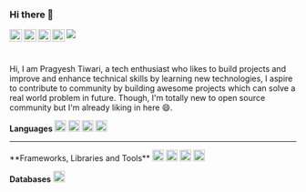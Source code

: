 ### Hi there 👋
<a href="https://www.instagram.com/pragyesh.tiwari/">
  <img align="left" alt="Pragyesh's Instagram" width="22px" src="https://raw.githubusercontent.com/hussainweb/hussainweb/main/icons/instagram.png" />
</a>
<a href="https://discordapp.com/users/Pragyesh#3423">
  <img align="left" alt="Pragyesh's Discord" width="22px" src="https://raw.githubusercontent.com/peterthehan/peterthehan/master/assets/discord.svg" />
</a>
<a href="#">
  <img align="left" alt="Pragyesh Tiwari | Twitter" width="22px" src="https://raw.githubusercontent.com/peterthehan/peterthehan/master/assets/twitter.svg" />
</a>
<a href="https://www.linkedin.com/in/pragyesh-tiwari-a3334a19b/">
  <img align="left" alt="Pragyesh's LinkedIN" width="22px" src="https://raw.githubusercontent.com/peterthehan/peterthehan/master/assets/linkedin.svg" />
</a>

![](https://visitor-badge.glitch.me/badge?page_id=pragyeshtiwari.pragyeshtiwari)

</br>

Hi, I am Pragyesh Tiwari, a tech enthusiast who likes to build projects and improve and enhance technical skills by learning new technologies, I aspire to contribute to community by building awesome projects which can solve a real world problem in future. Though, I'm totally new to open source community but I'm already liking in here 😄.

**Languages**
<code><img height="20" src="https://img.shields.io/badge/JavaScript-323330?style=for-the-badge&logo=javascript&logoColor=F7DF1E"></code>
<code><img height="20" src="https://img.shields.io/badge/C%2B%2B-00599C?style=for-the-badge&logo=c%2B%2B&logoColor=white"></code>
<code><img height="20" src="https://img.shields.io/badge/HTML5-E34F26?style=for-the-badge&logo=html5&logoColor=white"></code>
<code><img height="20" src="https://img.shields.io/badge/CSS3-1572B6?style=for-the-badge&logo=css3&logoColor=white"></code>
<hr style="width=50%; ">
**Frameworks, Libraries and Tools**
<code><img height="20" src="[https://raw.githubusercontent.com/github/explore/80688e429a7d4ef2fca1e82350fe8e3517d3494d/topics/cpp/cpp.png](https://img.shields.io/badge/Node.js-339933?style=for-the-badge&logo=nodedotjs&logoColor=white)"></code>
<code><img height="20" src="[[https://raw.githubusercontent.[
](https://img.shields.io/badge/Bootstrap-563D7C?style=for-the-badge&logo=bootstrap&logoColor=white)com/github/explore/80688e429a7d4ef2fca1e82350fe8e3517d3494d/topics/cpp/cpp.png](https://img.shields.io/badge/Node.js-339933?style=for-the-badge&logo=nodedotjs&logoColor=white)](https://img.shields.io/badge/Express.js-000000?style=for-the-badge&logo=express&logoColor=white)"></code>
<code><img height="20" src="[
](https://img.shields.io/badge/Bootstrap-563D7C?style=for-the-badge&logo=bootstrap&logoColor=white)"></code>
<code><img height="20" src="https://img.shields.io/badge/json-5E5C5C?style=for-the-badge&logo=json&logoColor=white"></code>

**Databases**
<code><img height="20" src="[https://raw.githubusercontent.com/github/explore/80688e429a7d4ef2fca1e82350fe8e3517d3494d/topics/mysql/mysql.png](https://img.shields.io/badge/MySQL-005C84?style=for-the-badge&logo=mysql&logoColor=white)"></code>

<!--
- 🔭 I’m currently working on ...
- 🌱 I’m currently learning ...
- 👯 I’m looking to collaborate on ...
- 🤔 I’m looking for help with ...
- 💬 Ask me about ...
- 📫 How to reach me: ...
- 😄 Pronouns: ...
- ⚡ Fun fact: ...
-->
